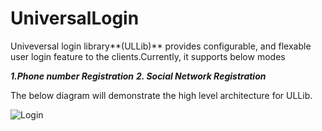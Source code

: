 # UniversalLogin

Univeversal login library**(ULLib)** provides configurable, and flexable user login feature to the clients.Currently, it supports below modes

_**1.Phone number Registration**
**2. Social Network Registration**_

The below diagram will demonstrate the high level architecture for ULLib.



![Login](https://user-images.githubusercontent.com/24762399/144814389-30ea9dec-28fa-4bbb-9984-990c69a8af85.png)
